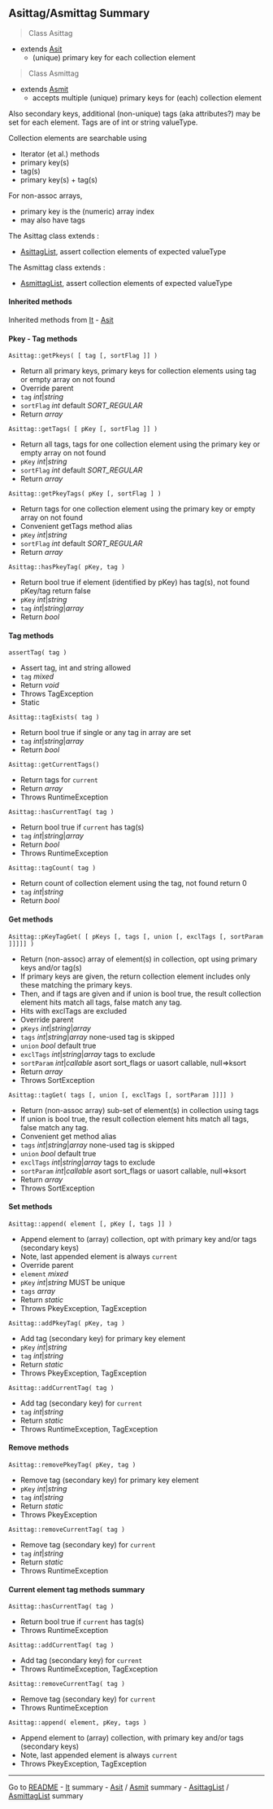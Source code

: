 [comment]: # (This file is part of Asit, manages array collections. Copyright 2020-2024 Kjell-Inge Gustafsson, kigkonsult, All rights reserved, licence LGPL 3.0)
## Asittag/Asmittag Summary

> Class Asittag 
* extends [Asit] 
  * (unique) primary key for each collection element

> Class Asmittag 
* extends [Asmit]
  * accepts multiple (unique) primary keys for (each) collection element

Also secondary keys, additional (non-unique) tags (aka attributes?)
may be set for each element. Tags are of int or string valueType.

Collection elements are searchable using
* Iterator (et al.) methods
* primary key(s)
* tag(s)
* primary key(s) + tag(s)

For non-assoc arrays,
* primary key is the (numeric) array index
* may also have tags

The Asittag class extends :
* [AsittagList], assert collection elements of expected valueType

The Asmittag class extends :
* [AsmittagList], assert collection elements of expected valueType

#### Inherited methods

Inherited methods from [It] - [Asit]

#### Pkey - Tag methods

```Asittag::getPkeys( [ tag [, sortFlag ]] )```
* Return all primary keys, primary keys for collection elements using tag or empty array on not found
* Override parent
* ```tag``` _int_|_string_
* ```sortFlag``` _int_ default _SORT_REGULAR_
* Return _array_

```Asittag::getTags( [ pKey [, sortFlag ]] )```
* Return all tags, tags for one collection element using the primary key or empty array on not found
* ```pKey``` _int_|_string_
* ```sortFlag``` _int_ default _SORT_REGULAR_
* Return _array_

```Asittag::getPkeyTags( pKey [, sortFlag ] )```
* Return tags for one collection element using the primary key or empty array on not found
* Convenient getTags method alias
* ```pKey``` _int_|_string_
* ```sortFlag``` _int_ default _SORT_REGULAR_
* Return _array_

```Asittag::hasPkeyTag( pKey, tag )```
* Return bool true if element (identified by pKey) has tag(s), not found pKey/tag return false
* ```pKey``` _int_|_string_
* ```tag``` _int_|_string_|_array_
* Return _bool_
   

#### Tag methods


```assertTag( tag )```
* Assert tag, int and string allowed
* ```tag``` _mixed_
* Return _void_
* Throws TagException
* Static

```Asittag::tagExists( tag )```
* Return bool true if single or any tag in array are set
* ```tag``` _int_|_string_|_array_
* Return _bool_

```Asittag::getCurrentTags()```
* Return tags for ```current```
* Return _array_
* Throws RuntimeException

```Asittag::hasCurrentTag( tag )```
* Return bool true if ```current``` has tag(s)
* ```tag``` _int_|_string_|_array_
* Return _bool_
* Throws RuntimeException

```Asittag::tagCount( tag )```
* Return count of collection element using the tag, not found return 0
* ```tag``` _int_|_string_
* Return _bool_

#### Get methods

```Asittag::pKeyTagGet( [ pKeys [, tags [, union [, exclTags [, sortParam ]]]]] )```
* Return (non-assoc) array of element(s) in collection, opt using primary keys and/or tag(s)
* If primary keys are given, the return collection element includes only these matching the primary keys.
* Then, and if tags are given and if union is bool true, the result collection element hits match all tags, false match any tag.
* Hits with exclTags are excluded
* Override parent
* ```pKeys``` _int_|_string_|_array_
* ```tags``` _int_|_string_|_array_   none-used tag is skipped
* ```union``` _bool_ default true
* ```exclTags``` _int_|_string_|_array_ tags to exclude
* ```sortParam``` _int_|_callable_  asort sort_flags or uasort callable, null=>ksort
* Return _array_
* Throws SortException

```Asittag::tagGet( tags [, union [, exclTags [, sortParam ]]]] )```
* Return (non-assoc array) sub-set of element(s) in collection using tags
* If union is bool true, the result collection element hits match all tags, false match any tag.
* Convenient get method alias
* ```tags``` _int_|_string_|_array_   none-used tag is skipped
* ```union``` _bool_ default true
* ```exclTags``` _int_|_string_|_array_ tags to exclude
* ```sortParam``` _int_|_callable_  asort sort_flags or uasort callable, null=>ksort
* Return _array_
* Throws SortException

#### Set methods

```Asittag::append( element [, pKey [, tags ]] )```
* Append element to (array) collection, opt with primary key and/or tags (secondary keys)
* Note, last appended element is always ```current```
* Override parent
* ```element``` _mixed_ 
* ```pKey``` _int_|_string_  MUST be unique
* ```tags``` _array_
* Return _static_
* Throws PkeyException, TagException

```Asittag::addPkeyTag( pKey, tag )```
* Add tag (secondary key) for primary key element
* ```pKey``` _int_|_string_
* ```tag``` _int_|_string_
* Return _static_
* Throws PkeyException, TagException

```Asittag::addCurrentTag( tag )```
* Add tag (secondary key) for ```current```
* ```tag``` _int_|_string_
* Return _static_
* Throws RuntimeException, TagException

#### Remove methods

```Asittag::removePkeyTag( pKey, tag )```
* Remove tag (secondary key) for primary key element
* ```pKey``` _int_|_string_
* ```tag``` _int_|_string_
* Return _static_
* Throws PkeyException

```Asittag::removeCurrentTag( tag )```
* Remove tag (secondary key) for ```current```
* ```tag``` _int_|_string_
* Return _static_
* Throws RuntimeException
    

#### Current element tag methods summary

```Asittag::hasCurrentTag( tag )```
* Return bool true if ```current``` has tag(s)
* Throws RuntimeException

```Asittag::addCurrentTag( tag )```
* Add tag (secondary key) for ```current```
* Throws RuntimeException, TagException

```Asittag::removeCurrentTag( tag )```
* Remove tag (secondary key) for ```current```
* Throws RuntimeException

```Asittag::append( element, pKey, tags )```
* Append element to (array) collection, with primary key and/or tags (secondary keys)
* Note, last appended element is always ```current```
* Throws PkeyException, TagException

---
Go to [README] - [It] summary - [Asit] / [Asmit] summary - [AsittagList] / [AsmittagList] summary 

[It]:ItSummary.md
[Asit]:AsitSummary.md
[Asmit]:AsitSummary.md
[AsittagList]:ListSummary.md
[AsmittagList]:ListSummary.md
[README]:../README.md
